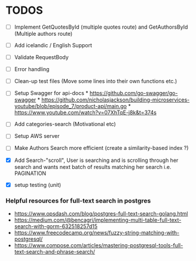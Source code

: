 # TODOS

- [ ] Implement GetQuotesById (multiple quotes route) and GetAuthorsById (Multiple authors route)
- [ ] Add icelandic / English Support
- [ ] Validate RequestBody
- [ ] Error handling
- [ ] Clean-up test files (Move some lines into their own functions etc.)
- [ ] Setup Swagger for api-docs 
      * https://github.com/go-swagger/go-swagger
      * https://github.com/nicholasjackson/building-microservices-youtube/blob/episode_7/product-api/main.go
      * https://www.youtube.com/watch?v=07XhTqE-j8k&t=374s
- [ ] Add categories-search (Motivational etc)
- [ ] Setup AWS server
- [ ] Make Authors Search more efficient (create a similarity-based index ?)
- [x] Add Search-"scroll", User is searching and is scrolling through her search and wants next batch of results matching her search i.e. PAGINATION
- [x] setup testing (unit)




### Helpful resources for full-text search in postgres

* https://www.opsdash.com/blog/postgres-full-text-search-golang.html 
* https://medium.com/@bencagri/implementing-multi-table-full-text-search-with-gorm-632518257d15
* https://www.freecodecamp.org/news/fuzzy-string-matching-with-postgresql/
* https://www.compose.com/articles/mastering-postgresql-tools-full-text-search-and-phrase-search/ 

